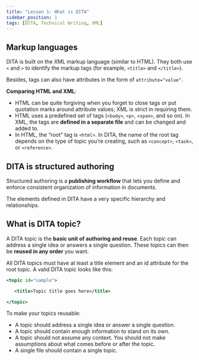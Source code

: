 ```yaml
---
title: "Lesson 1: What is DITA"
sidebar_position: 1
tags: [DITA, Technical Writing, XML]
---
```


## Markup languages

DITA is built on the XML markup language (similar to HTML). They both use `<` and `>` to identify the markup tags (for example, `<title>` and `</title>`).

Besides, tags can also have attributes in the form of `attribute="value"`.

**Comparing HTML and XML**:
- HTML can be quite forgiving when you forget to close tags or put quotation marks around attribute values; XML is strict in requiring them.
- HTML uses a predefined set of tags (`<body>`, `<p>`, `<span>`, and so on). In XML, the tags are **defined in a separate file** and can be changed and added to.
- In HTML, the “root” tag is `<html>`. In DITA, the name of the root tag depends on the type of topic you’re creating, such as `<concept>`, `<task>`, or `<reference>`.

## DITA is structured authoring

Structured authoring is a **publishing workflow** that lets you define and enforce consistent organization of information in documents.

The elements defined in DITA have a very specific hierarchy and relationships.

## What is DITA topic?

A DITA topic is the **basic unit of authoring and reuse**. Each topic can address a single idea or answers a single question. These topics can then be **reused in any order** you want.

All DITA topics must have at least a <ColorText color="blue">title element and an id attribute for the root topic</ColorText>. A valid DITA topic looks like this:

```xml
<topic id="sample">

   <title>Topic title goes here</title>

</topic> 
```

To make your topics reusable:

- A topic should address a single idea or answer a single question.
- A topic should contain enough information to stand on its own.
- A topic should not assume any context. You should not make assumptions about what comes before or after the topic.
- A single file should contain a single topic.
